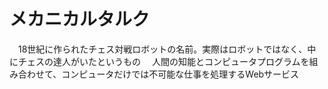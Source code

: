 # メカニカルタルク
　18世紀に作られたチェス対戦ロボットの名前。実際はロボットではなく、中にチェスの達人がいたというもの
　人間の知能とコンピュータプログラムを組み合わせて、コンピュータだけでは不可能な仕事を処理するWebサービス
